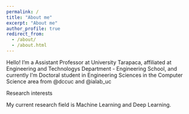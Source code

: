 ```yaml
---
permalink: /
title: "About me"
excerpt: "About me"
author_profile: true
redirect_from: 
  - /about/
  - /about.html
---
```


Hello! I’m a Assistant Professor at University Tarapaca, affiliated at Engineering and Technologys Department - Engineering School, and currently I’m Doctoral student in Engineering Sciences in the Computer Science area from @dccuc and @ialab_uc

Research interests

My current research field is Machine Learning and Deep Learning.